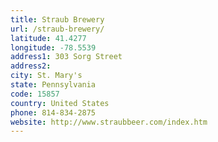```yaml
---
title: Straub Brewery
url: /straub-brewery/
latitude: 41.4277
longitude: -78.5539
address1: 303 Sorg Street
address2: 
city: St. Mary's
state: Pennsylvania
code: 15857
country: United States
phone: 814-834-2875
website: http://www.straubbeer.com/index.htm
---
```


